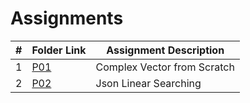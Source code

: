 # Assignments

|   #   | Folder Link | Assignment Description |
| :---: | ----------- | ---------------------- |
|1|[P01](./P01/)|Complex Vector from Scratch|
|2|[P02](./P02/)|Json Linear Searching|
